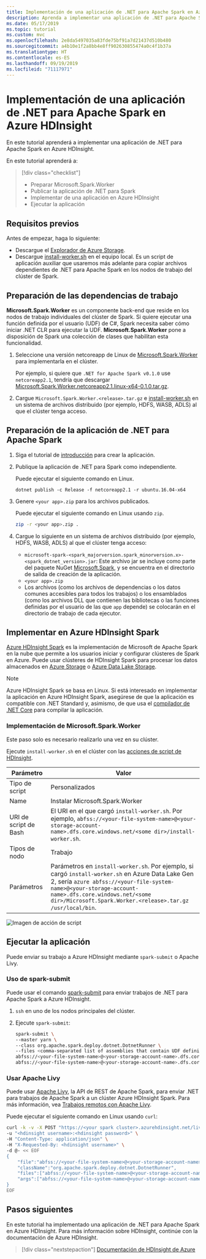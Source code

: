 ```yaml
---
title: Implementación de una aplicación de .NET para Apache Spark en Azure HDInsight
description: Aprenda a implementar una aplicación de .NET para Apache Spark en HDInsight.
ms.date: 05/17/2019
ms.topic: tutorial
ms.custom: mvc
ms.openlocfilehash: 2e8da5497035a83fde75bf91a7d21437d510b480
ms.sourcegitcommit: a4b10e1f2a8bb4e8ff902630855474a0c4f1b37a
ms.translationtype: HT
ms.contentlocale: es-ES
ms.lasthandoff: 09/19/2019
ms.locfileid: "71117971"
---
```

# <a name="deploy-a-net-for-apache-spark-application-to-azure-hdinsight"></a>Implementación de una aplicación de .NET para Apache Spark en Azure HDInsight

En este tutorial aprenderá a implementar una aplicación de .NET para Apache Spark en Azure HDInsight.

En este tutorial aprenderá a:

> [!div class="checklist"]
>
> * Preparar Microsoft.Spark.Worker
> * Publicar la aplicación de .NET para Spark
> * Implementar de una aplicación en Azure HDInsight
> * Ejecutar la aplicación

## <a name="prerequisites"></a>Requisitos previos

Antes de empezar, haga lo siguiente:

* Descargue el [Explorador de Azure Storage](https://azure.microsoft.com/features/storage-explorer/).
* Descargue [install-worker.sh](https://github.com/dotnet/spark/blob/master/deployment/install-worker.sh) en el equipo local. Es un script de aplicación auxiliar que usaremos más adelante para copiar archivos dependientes de .NET para Apache Spark en los nodos de trabajo del clúster de Spark.

## <a name="prepare-worker-dependencies"></a>Preparación de las dependencias de trabajo

**Microsoft.Spark.Worker** es un componente back-end que reside en los nodos de trabajo individuales del clúster de Spark. Si quiere ejecutar una función definida por el usuario (UDF) de C#, Spark necesita saber cómo iniciar .NET CLR para ejecutar la UDF. **Microsoft.Spark.Worker** pone a disposición de Spark una colección de clases que habilitan esta funcionalidad.

1. Seleccione una versión netcoreapp de Linux de [Microsoft.Spark.Worker](https://github.com/dotnet/spark/releases) para implementarla en el clúster.

   Por ejemplo, si quiere que `.NET for Apache Spark v0.1.0` use `netcoreapp2.1`, tendría que descargar [Microsoft.Spark.Worker.netcoreapp2.1.linux-x64-0.1.0.tar.gz](https://github.com/dotnet/spark/releases/download/v0.1.0/Microsoft.Spark.Worker.netcoreapp2.1.linux-x64-0.1.0.tar.gz).

2. Cargue `Microsoft.Spark.Worker.<release>.tar.gz` e [install-worker.sh](https://github.com/dotnet/spark/blob/master/deployment/install-worker.sh) en un sistema de archivos distribuido (por ejemplo, HDFS, WASB, ADLS) al que el clúster tenga acceso.

## <a name="prepare-your-net-for-apache-spark-app"></a>Preparación de la aplicación de .NET para Apache Spark

1. Siga el tutorial de [introducción](get-started.md) para crear la aplicación.

2. Publique la aplicación de .NET para Spark como independiente.

   Puede ejecutar el siguiente comando en Linux.

   ```dotnetcli
   dotnet publish -c Release -f netcoreapp2.1 -r ubuntu.16.04-x64
   ```

3. Genere `<your app>.zip` para los archivos publicados.

   Puede ejecutar el siguiente comando en Linux usando `zip`.

   ```bash
   zip -r <your app>.zip .
   ```

4. Cargue lo siguiente en un sistema de archivos distribuido (por ejemplo, HDFS, WASB, ADLS) al que el clúster tenga acceso:

   * `microsoft-spark-<spark_majorversion.spark_minorversion.x>-<spark_dotnet_version>.jar`: Este archivo jar se incluye como parte del paquete NuGet [Microsoft.Spark](https://www.nuget.org/packages/Microsoft.Spark/), y se encuentra en el directorio de salida de creación de la aplicación.
   * `<your app>.zip`
   * Los archivos (como los archivos de dependencias o los datos comunes accesibles para todos los trabajos) o los ensamblados (como los archivos DLL que contienen las bibliotecas o las funciones definidas por el usuario de las que `app` depende) se colocarán en el directorio de trabajo de cada ejecutor.

## <a name="deploy-to-azure-hdinsight-spark"></a>Implementar en Azure HDInsight Spark

[Azure HDInsight Spark](https://docs.microsoft.com/azure/hdinsight/spark/apache-spark-overview) es la implementación de Microsoft de Apache Spark en la nube que permite a los usuarios iniciar y configurar clústeres de Spark en Azure. Puede usar clústeres de HDInsight Spark para procesar los datos almacenados en [Azure Storage](https://azure.microsoft.com/services/storage/) o [Azure Data Lake Storage](https://docs.microsoft.com/azure/hdinsight/hdinsight-hadoop-use-data-lake-storage-gen2).

> [!NOTE]
> Azure HDInsight Spark se basa en Linux. Si está interesado en implementar la aplicación en Azure HDInsight Spark, asegúrese de que la aplicación es compatible con .NET Standard y, asimismo, de que usa el [compilador de .NET Core](https://dotnet.microsoft.com/download) para compilar la aplicación.

### <a name="deploy-microsoftsparkworker"></a>Implementación de Microsoft.Spark.Worker

Este paso solo es necesario realizarlo una vez en su clúster.

Ejecute `install-worker.sh` en el clúster con las [acciones de script de HDInsight](https://docs.microsoft.com/azure/hdinsight/hdinsight-hadoop-customize-cluster-linux).

|Parámetro|Valor|
|-------|-----|
|Tipo de script|Personalizados|
|Name|Instalar Microsoft.Spark.Worker|
|URI de script de Bash|El URI en el que cargó `install-worker.sh`. Por ejemplo, `abfss://<your-file-system-name>@<your-storage-account-name>.dfs.core.windows.net/<some dir>/install-worker.sh`.|
|Tipos de nodo|Trabajo|
|Parámetros|Parámetros en `install-worker.sh`. Por ejemplo, si cargó `install-worker.sh` en Azure Data Lake Gen 2, sería `azure abfss://<your-file-system-name>@<your-storage-account-name>.dfs.core.windows.net/<some dir>/Microsoft.Spark.Worker.<release>.tar.gz /usr/local/bin`.|

![Imagen de acción de script](./media/hdinsight-deployment/deployment-hdi-action-script.png)

## <a name="run-your-app"></a>Ejecutar la aplicación

Puede enviar su trabajo a Azure HDInsight mediante `spark-submit` o Apache Livy.

### <a name="use-spark-submit"></a>Uso de spark-submit

Puede usar el comando [spark-submit](https://spark.apache.org/docs/latest/submitting-applications.html) para enviar trabajos de .NET para Apache Spark a Azure HDInsight.
 
1. `ssh` en uno de los nodos principales del clúster.

1. Ejecute `spark-submit`:

   ```bash
   spark-submit \
   --master yarn \
   --class org.apache.spark.deploy.dotnet.DotnetRunner \
   --files <comma-separated list of assemblies that contain UDF definitions, if any> \
   abfss://<your-file-system-name>@<your-storage-account-name>.dfs.core.windows.net/<some dir>/microsoft-spark-<spark_majorversion.spark_minorversion.x>-<spark_dotnet_version>.jar \
   abfss://<your-file-system-name>@<your-storage-account-name>.dfs.core.windows.net/<some dir>/<your app>.zip <your app> <app arg 1> <app arg 2> ... <app arg n>
   ```

### <a name="use-apache-livy"></a>Usar Apache Livy

Puede usar [Apache Livy](https://livy.incubator.apache.org/), la API de REST de Apache Spark, para enviar .NET para trabajos de Apache Spark a un clúster Azure HDInsight Spark. Para más información, vea [Trabajos remotos con Apache Livy](https://docs.microsoft.com/azure/hdinsight/spark/apache-spark-livy-rest-interface).

Puede ejecutar el siguiente comando en Linux usando `curl`:

```bash
curl -k -v -X POST "https://<your spark cluster>.azurehdinsight.net/livy/batches" \
-u "<hdinsight username>:<hdinsight password>" \
-H "Content-Type: application/json" \
-H "X-Requested-By: <hdinsight username>" \
-d @- << EOF
{
    "file":"abfss://<your-file-system-name>@<your-storage-account-name>.dfs.core.windows.net/<some dir>/microsoft-spark-<spark_majorversion.spark_minorversion.x>-<spark_dotnet_version>.jar",
    "className":"org.apache.spark.deploy.dotnet.DotnetRunner",
    "files":["abfss://<your-file-system-name>@<your-storage-account-name>.dfs.core.windows.net/<some dir>/<udf assembly>", "abfss://<your-file-system-name>@<your-storage-account-name>.dfs.core.windows.net/<some dir>/<file>"],
    "args":["abfss://<your-file-system-name>@<your-storage-account-name>.dfs.core.windows.net/<some dir>/<your app>.zip","<your app>","<app arg 1>","<app arg 2>,"...","<app arg n>"]
}
EOF
```

## <a name="next-steps"></a>Pasos siguientes

En este tutorial ha implementado una aplicación de .NET para Apache Spark en Azure HDInsight. Para más información sobre HDInsight, continúe con la documentación de Azure HDInsight.

> [!div class="nextstepaction"]
> [Documentación de HDInsight de Azure](https://docs.microsoft.com/azure/hdinsight/)
